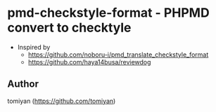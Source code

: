 # pmd-checkstyle-format - PHPMD convert to checktyle

* Inspired by
  * https://github.com/noboru-i/pmd_translate_checkstyle_format
  * https://github.com/haya14busa/reviewdog

## Author
tomiyan (https://github.com/tomiyan)